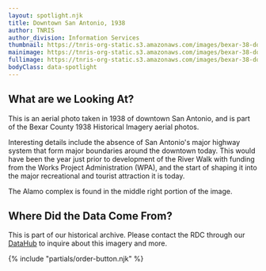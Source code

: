 ```yaml
---
layout: spotlight.njk
title: Downtown San Antonio, 1938
author: TNRIS
author_division: Information Services
thumbnail: https://tnris-org-static.s3.amazonaws.com/images/bexar-38-downtown-th.jpg
mainimage: https://tnris-org-static.s3.amazonaws.com/images/bexar-38-downtown-horiz.jpg
fullimage: https://tnris-org-static.s3.amazonaws.com/images/bexar-38-downtown.jpg
bodyClass: data-spotlight
---
```

## What are we Looking At?
</p>This is an aerial photo taken in 1938 of downtown San Antonio, and is part of the Bexar County 1938 Historical Imagery aerial photos.</p>

Interesting details include the absence of San Antonio's major highway system that form major boundaries around the downtown today. This would have been the year just prior to development of the River Walk with funding from the Works Project Administration (WPA), and the start of shaping it into the major recreational and tourist attraction it is today.

The Alamo complex is found in the middle right portion of the image.

## Where Did the Data Come From?

This is part of our historical archive. Please contact the RDC through our [DataHub](https://data.tnris.org) to inquire about this imagery and more.

<div>
{% include "partials/order-button.njk" %}
</div>
